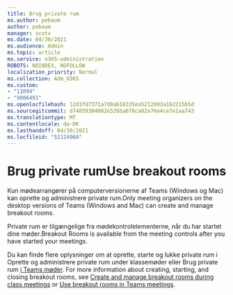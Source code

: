 ```yaml
---
title: Brug private rum
ms.author: pebaum
author: pebaum
manager: scotv
ms.date: 04/30/2021
ms.audience: Admin
ms.topic: article
ms.service: o365-administration
ROBOTS: NOINDEX, NOFOLLOW
localization_priority: Normal
ms.collection: Adm_O365
ms.custom:
- "11094"
- "9006491"
ms.openlocfilehash: 12d1fd7371a7d0a616335ea5212093a162215b5d
ms.sourcegitcommit: d74039304002e526ba6f8ca02e76e4ce7e1aa743
ms.translationtype: MT
ms.contentlocale: da-DK
ms.lasthandoff: 04/30/2021
ms.locfileid: "52124968"
---
```

# <a name="use-breakout-rooms"></a><span data-ttu-id="4754a-102">Brug private rum</span><span class="sxs-lookup"><span data-stu-id="4754a-102">Use breakout rooms</span></span>

<span data-ttu-id="4754a-103">Kun mødearrangører på computerversionerne af Teams (Windows og Mac) kan oprette og administrere private rum.</span><span class="sxs-lookup"><span data-stu-id="4754a-103">Only meeting organizers on the desktop versions of Teams (Windows and Mac) can create and manage breakout rooms.</span></span> 

<span data-ttu-id="4754a-104">Private rum er tilgængelige fra mødekontrolelementerne, når du har startet dine møder.</span><span class="sxs-lookup"><span data-stu-id="4754a-104">Breakout Rooms is available from the meeting controls after you have started your meetings.</span></span>

<span data-ttu-id="4754a-105">Du kan finde flere oplysninger om at oprette, starte og lukke private rum i Oprette og administrere private rum under klassemøder eller Brug private rum [i Teams møder](https://support.microsoft.com/office/use-breakout-rooms-in-teams-meetings-7de1f48a-da07-466c-a5ab-4ebace28e461). []()</span><span class="sxs-lookup"><span data-stu-id="4754a-105">For more information about creating, starting, and closing breakout rooms, see [Create and manage breakout rooms during class meetings]() or [Use breakout rooms in Teams meetings](https://support.microsoft.com/office/use-breakout-rooms-in-teams-meetings-7de1f48a-da07-466c-a5ab-4ebace28e461).</span></span>